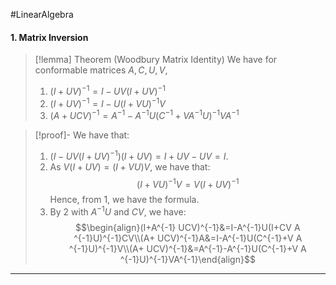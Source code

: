 #LinearAlgebra 

#### 1. Matrix Inversion

> [!lemma] Theorem (Woodbury Matrix Identity)
> We have for conformable matrices $A,C,U,V$, 
> 1. $(I+UV)^{-1}=I-UV(I+UV)^{-1}$
> 1. $(I+UV)^{-1}=I-U(I+VU)^{-1}V$
> 2. $(A+UCV)^{-1}=A^{-1}-A^{-1}U(C^{-1}+ VA^{-1}U)^{-1}VA^{-1}$

> [!proof]-
> We have that:
> 1. $(I-UV(I+UV)^{-1})(I+UV)=I+UV-UV=I$.
> 2. As $V(I+UV)=(I+VU)V$, we have that: $$(I+VU)^{-1}V=V(I+UV)^{-1}$$Hence, from 1, we have the formula.
> 3. By 2 with $A^{-1}U$ and $CV$, we have: $$\begin{align}(I+A^{-1} UCV)^{-1}&=I-A^{-1}U(I+CV A ^{-1}U)^{-1}CV\\(A+ UCV)^{-1}A&=I-A^{-1}U(C^{-1}+V A ^{-1}U)^{-1}V\\(A+ UCV)^{-1}&=A^{-1}-A^{-1}U(C^{-1}+V A ^{-1}U)^{-1}VA^{-1}\end{align}$$
---
